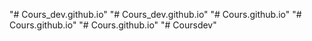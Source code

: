 "# Cours_dev.github.io" 
"# Cours_dev.github.io" 
"# Cours.github.io" 
"# Cours.github.io" 
"# Cours.github.io" 
"# Coursdev" 
